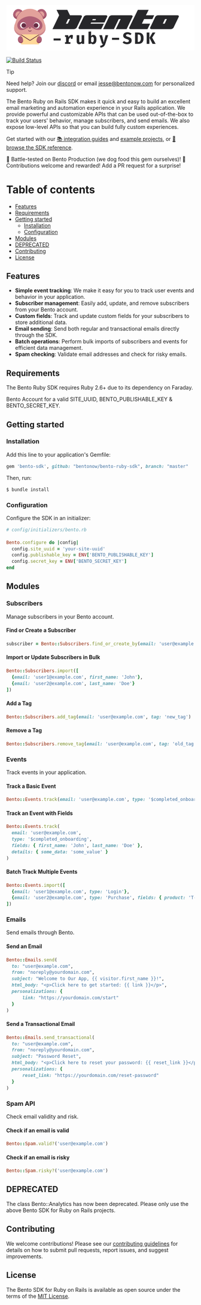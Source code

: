 <p align="center"><img src="/art/bento-ruby-sdk.png" alt="Bento Ruby SDK"></p>


[![Build Status](https://travis-ci.org/bentonow/bento-rails-sdk.svg?branch=master)](https://travis-ci.org/bentonow/bento-rails-sdk)

> [!TIP]
> Need help? Join our [discord](https://discord.com/invite/ssXXFRmt5F) or email jesse@bentonow.com for personalized support.

The Bento Ruby on Rails SDK makes it quick and easy to build an excellent email marketing and automation experience in your Rails application. We provide powerful and customizable APIs that can be used out-of-the-box to track your users' behavior, manage subscribers, and send emails. We also expose low-level APIs so that you can build fully custom experiences.

Get started with our [📚 integration guides](https://bentonow.com/docs) and [example projects](#examples), or [📘 browse the SDK reference](https://bentonow.com/docs/api).

🐶 Battle-tested on Bento Production (we dog food this gem ourselves)!
🤝 Contributions welcome and rewarded! Add a PR request for a surprise!

Table of contents
=================

<!--ts-->
* [Features](#features)
* [Requirements](#requirements)
* [Getting started](#getting-started)
    * [Installation](#installation)
    * [Configuration](#configuration)
* [Modules](#modules)
* [DEPRECATED](#deprecated)
* [Contributing](#contributing)
* [License](#license)
<!--te-->

## Features

* **Simple event tracking**: We make it easy for you to track user events and behavior in your application.
* **Subscriber management**: Easily add, update, and remove subscribers from your Bento account.
* **Custom fields**: Track and update custom fields for your subscribers to store additional data.
* **Email sending**: Send both regular and transactional emails directly through the SDK.
* **Batch operations**: Perform bulk imports of subscribers and events for efficient data management.
* **Spam checking**: Validate email addresses and check for risky emails.

## Requirements

The Bento Ruby SDK requires Ruby 2.6+ due to its dependency on Faraday.

Bento Account for a valid SITE_UUID, BENTO_PUBLISHABLE_KEY & BENTO_SECRET_KEY.

## Getting started

### Installation

Add this line to your application's Gemfile:

```ruby
gem 'bento-sdk', github: "bentonow/bento-ruby-sdk", branch: "master"
```

Then, run:

```bash
$ bundle install
```

### Configuration

Configure the SDK in an initializer:

```ruby
# config/initializers/bento.rb

Bento.configure do |config|
  config.site_uuid = 'your-site-uuid'
  config.publishable_key = ENV['BENTO_PUBLISHABLE_KEY']
  config.secret_key = ENV['BENTO_SECRET_KEY']
end
```

## Modules

### Subscribers

Manage subscribers in your Bento account.

#### Find or Create a Subscriber

```ruby
subscriber = Bento::Subscribers.find_or_create_by(email: 'user@example.com')
```

#### Import or Update Subscribers in Bulk

```ruby
Bento::Subscribers.import([
  {email: 'user1@example.com', first_name: 'John'},
  {email: 'user2@example.com', last_name: 'Doe'}
])
```

#### Add a Tag

```ruby
Bento::Subscribers.add_tag(email: 'user@example.com', tag: 'new_tag')
```

#### Remove a Tag

```ruby
Bento::Subscribers.remove_tag(email: 'user@example.com', tag: 'old_tag')
```

### Events

Track events in your application.

#### Track a Basic Event

```ruby
Bento::Events.track(email: 'user@example.com', type: '$completed_onboarding')
```

#### Track an Event with Fields

```ruby
Bento::Events.track(
  email: 'user@example.com',
  type: '$completed_onboarding',
  fields: { first_name: 'John', last_name: 'Doe' },
  details: { some_data: 'some_value' }
)
```

#### Batch Track Multiple Events

```ruby
Bento::Events.import([
  {email: 'user1@example.com', type: 'Login'},
  {email: 'user2@example.com', type: 'Purchase', fields: { product: 'T-shirt' }}
])
```

### Emails

Send emails through Bento.

#### Send an Email

```ruby
Bento::Emails.send(
  to: "user@example.com",
  from: "noreply@yourdomain.com",
  subject: "Welcome to Our App, {{ visitor.first_name }}!",
  html_body: "<p>Click here to get started: {{ link }}</p>",
  personalizations: {
      link: "https://yourdomain.com/start"
  }
)
```

#### Send a Transactional Email

```ruby
Bento::Emails.send_transactional(
  to: "user@example.com",
  from: "noreply@yourdomain.com",
  subject: "Password Reset",
  html_body: "<p>Click here to reset your password: {{ reset_link }}</p>",
  personalizations: {
      reset_link: "https://yourdomain.com/reset-password"
  }
)
```

### Spam API

Check email validity and risk.

#### Check if an email is valid

```ruby
Bento::Spam.valid?('user@example.com')
```

#### Check if an email is risky

```ruby
Bento::Spam.risky?('user@example.com')
```

## DEPRECATED

The class Bento::Analytics has now been deprecated. Please only use the above Bento SDK for Ruby on Rails projects.

## Contributing

We welcome contributions! Please see our [contributing guidelines](CODE_OF_CONDUCT.md) for details on how to submit pull requests, report issues, and suggest improvements.

## License

The Bento SDK for Ruby on Rails is available as open source under the terms of the [MIT License](LICENSE.md).